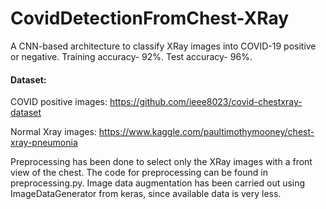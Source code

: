 # CovidDetectionFromChest-XRay

A CNN-based architecture to classify XRay images into COVID-19 positive or negative. Training accuracy- 92%. Test accuracy- 96%.
#### Dataset:
COVID positive images: https://github.com/ieee8023/covid-chestxray-dataset

Normal Xray images: https://www.kaggle.com/paultimothymooney/chest-xray-pneumonia

Preprocessing has been done to select only the XRay images with a front view of the chest. The code for preprocessing can be found in preprocessing.py. Image data augmentation has been carried out using ImageDataGenerator from keras, since available data is very less.
